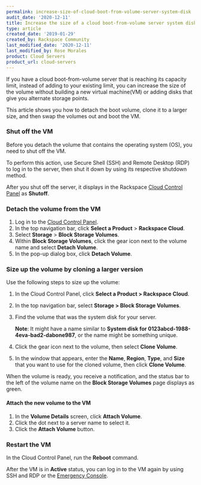 ```yaml
---
permalink: increase-size-of-cloud-boot-from-volume-server-system-disk
audit_date: '2020-12-11'
title: Increase the size of a cloud boot-from-volume server system disk
type: article
created_date: '2019-01-29'
created_by: Rackspace Community
last_modified_date: '2020-12-11'
last_modified_by: Rose Morales
product: Cloud Servers
product_url: cloud-servers
---
```


If you have a cloud boot-from-volume server that is reaching its capacity limit,
instead of adding to your existing limit, you can increase the size of the volume
without building a new virtual machine(VM) or adding disks that give you alternate
storage points.

This article shows you how to detach the boot volume, clone it to a larger size,
and then swap the volumes out and boot the VM.

### Shut off the VM

Before you detach the volume that contains the operating system (OS), you need
to shut off the VM.

To perform this action, use Secure Shell (SSH) and Remote Desktop (RDP) to log
in to the server, then shut it down by using its respective shutdown method.

After you shut off the server, it displays in the Rackspace
[Cloud Control Panel](https://login.rackspace.com) as **Shutoff**.

### Detach the volume from the VM

1. Log in to the [Cloud Control Panel](https://login.rackspace.com).
2. In the top navigation bar, click **Select a Product** > **Rackspace Cloud**.
3. Select **Storage** > **Block Storage Volumes**.
4. Within **Block Storage Volumes**, click the gear icon next to the volume name and select **Detach Volume**.
5. In the pop-up dialog box, click **Detach Volume**.

### Size up the volume by cloning a larger version

Use the following steps to size up the volume:

1. In the Cloud Control Panel, click **Select a Product > Rackspace Cloud**.

2. In the top navigation bar, select **Storage > Block Storage Volumes**.

3. Find the volume that was the system disk for your server.

   **Note**: It might have a name similar to **System disk for
   0123abcd-1988-4eva-bad2-dabone987**, or the name might be something unique.

4. Click the gear icon next to the volume, then select **Clone Volume**.

5. In the window that appears, enter the **Name**, **Region**, **Type**, and
   **Size** that you want to use for the cloned volume, then click **Clone
   Volume**.

When the volume is ready, you receive a notification, and the status bar to the
left of the volume name on the **Block Storage Volumes** page displays as
green.

#### Attach the new volume to the VM

1. In the **Volume Details** screen, click **Attach Volume**.
2. Click the dot next to a server name to select it.
3. Click the **Attach Volume** button.

### Restart the VM

In the Cloud Control Panel, run the **Reboot** command.

After the VM is in **Active** status, you can
log in to the VM again by using SSH and RDP or the [Emergency
Console](/support/how-to/start-a-console-session/).

